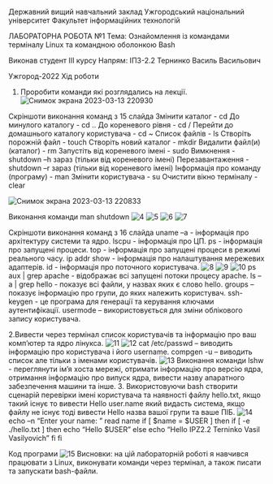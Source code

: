Державний вищий навчальний заклад Ужгородський національний університет Факультет інформаційних технологій

ЛАБОРАТОРНА РОБОТА №1 Тема: Ознайомлення із командами терміналу Linux та командною оболонкою Bash

Виконав студент ІIІ курсу Напрям: ІПЗ-2.2 Тернинко Василь Васильович

Ужгород-2022 Хід роботи

1. Проробити команди які розглядались на лекції.
![Снимок экрана 2023-03-13 220930](https://user-images.githubusercontent.com/99879459/225437360-aa995400-3032-4a0f-a6e8-7509634cc747.png)

Скріншоти виконання команд з 15 слайда Змінити каталог - cd До минулого каталогу - cd .. До кореневого рівня - cd / Перейти до домашнього каталогу користувача - cd ~ Список файлів - ls Створіть порожній файл - touch Створіть новий каталог - mkdir Видалити файл(и) (каталог) - rm Запустіть від кореневого імені - sudo Вимкнення - shutdown –h зараз (тільки від кореневого імені) Перезавантаження - shutdown –r зараз (тільки від кореневого імені) Інформація про команду (програму) - man Змінити користувача - su Очистити вікно терміналу - clear

![Снимок экрана 2023-03-13 220833](https://user-images.githubusercontent.com/99879459/225437193-9a2a73e1-ed2b-4a51-83a4-6328c240572d.png)

Виконання команди man shutdown
![4](https://user-images.githubusercontent.com/99879459/225437529-efaa3f56-fdf1-4c8f-9563-f7167d85cafb.png)
![5](https://user-images.githubusercontent.com/99879459/225437599-cf03d146-d689-4108-a8b5-14d8043b8b1c.png)
![6](https://user-images.githubusercontent.com/99879459/225437936-348b262e-96b5-4c16-931b-52bbb45d4296.png)
![7](https://user-images.githubusercontent.com/99879459/225438092-483155b0-fd4e-4d95-8060-fd148100483b.png)

Скріншоти виконання команд з 16 слайда uname –a - інформація про архітектуру системи та ядро. lscpu - інформація про ЦП. ps - інформація про запущені процеси. top - інформація про запущені процеси в режимі реального часу. ip addr show - інформація про налаштування мережевих адаптерів. id - інформація про поточного користувача.
![8](https://user-images.githubusercontent.com/99879459/225438278-604a665a-1997-4fc2-a717-bc70e6b499b2.png)
![9](https://user-images.githubusercontent.com/99879459/225438408-632b5036-e4d0-4f5e-9fc4-41c59e2cbdd5.png)
![10](https://user-images.githubusercontent.com/99879459/225438542-5cfa38e8-a922-4a50-8bca-8e6c2a13a9fe.png)
ps aux | grep apache - відображає всі запущені потоки процесу apache. ls –a | grep hello - показує всі файли, у назвах яких є слово hello. groups – показує інформацію про групи, до яких належить користувач. ssh-keygen - це програма для генерації та керування ключами аутентифікації. usermode – використовується для зміни облікового запису користувача.

2.Вивести через термінал список користувачів та інформацію про ваш комп’ютер та ядро лінукса.
![11](https://user-images.githubusercontent.com/99879459/225438736-05b65398-649d-4b14-8b56-096de8e231cf.png)
![12](https://user-images.githubusercontent.com/99879459/225438801-7b29f9fa-76b9-45e6-a04b-dfba107905f4.png)
cat /etc/passwd – виводить інформацію про користувача і його username. compgen -u – виводить список але тільки з іменами користувачів.
![13](https://user-images.githubusercontent.com/99879459/225438960-575ae420-9b8e-43f5-a8d5-2097d47bc743.png)
Виконання команди lshw - переглянути ім’я хоста мережі, отримати інформацію про версію ядра, отримання інформацію про випуск ядра, вивести назву апаратного забезпечення машини та інше. 3. Використовуючи bash створити сценарій перевірки імені користувача та наявності файлу hello.txt, якщо такий існує то вивести Hello user.name який видасть система, якщо файлу не існує тоді вивести Hello назва вашої групи та ваше ПІБ.
![14](https://user-images.githubusercontent.com/99879459/225439169-51da0479-e63c-4ed2-8a76-672f0eb560cd.png)
echo –n “Enter your name: ” read name if [ $name = $USER ] then if [ -e ./hello.txt ] then echo “Hello $USER” else echo “Hello IPZ2.2 Terninko Vasil Vasilyovich” fi fi

Код програми
![15](https://user-images.githubusercontent.com/99879459/225439481-ad832fe8-dc70-46ff-8953-1bf889d65680.png)
Висновки: на цій лабораторній роботі я навчився працювати з Linux, виконувати команди через термінал, а також писати та запускати bash-файли.

